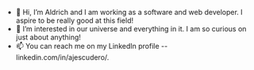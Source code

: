- 👋 Hi, I’m Aldrich and I am working as a software and web developer. I aspire to be really good at this field!
- 👀 I’m interested in our universe and everything in it. I am so curious on just about anything!
- 📫 You can reach me on my LinkedIn profile -- linkedin.com/in/ajescudero/.
<!---
drichorino/drichorino is a ✨ special ✨ repository because its `README.md` (this file) appears on your GitHub profile.
You can click the Preview link to take a look at your changes.
--->
